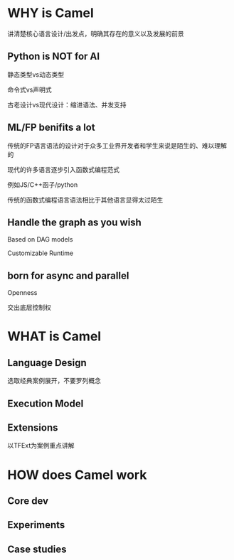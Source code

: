 # WHY is Camel

讲清楚核心语言设计/出发点，明确其存在的意义以及发展的前景

## Python is NOT for AI

静态类型vs动态类型

命令式vs声明式

古老设计vs现代设计：缩进语法、并发支持

## ML/FP benifits a lot

传统的FP语言语法的设计对于众多工业界开发者和学生来说是陌生的、难以理解的

现代的许多语言逐步引入函数式编程范式

例如JS/C++函子/python

传统的函数式编程语言语法相比于其他语言显得太过陌生

## Handle the graph as you wish

Based on DAG models

Customizable Runtime

## born for async and parallel

Openness

交出底层控制权

# WHAT is Camel

## Language Design

选取经典案例展开，不要罗列概念

## Execution Model

## Extensions

以TFExt为案例重点讲解

# HOW does Camel work

## Core dev

## Experiments

## Case studies